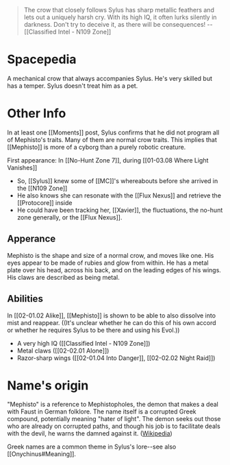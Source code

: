 > The crow that closely follows Sylus has sharp metallic feathers and lets out a uniquely harsh cry.
> With its high IQ, it often lurks silently in darkness. Don't try to deceive it, as there will be consequences!
> -- [[Classified Intel - N109 Zone]]
# Spacepedia
A mechanical crow that always accompanies Sylus. He's very skilled but has a temper. Sylus doesn't treat him as a pet.

# Other Info
In at least one [[Moments]] post, Sylus confirms that he did not program all of Mephisto's traits. Many of them are normal crow traits. This implies that [[Mephisto]] is more of a cyborg than a purely robotic creature.

First appearance: In [[No-Hunt Zone 7]], during [[01-03.08 Where Light Vanishes]]
* So, [[Sylus]] knew some of [[MC]]'s whereabouts before she arrived in the [[N109 Zone]]
* He also knows she can resonate with the [[Flux Nexus]] and retrieve the [[Protocore]] inside
* He could have been tracking her, [[Xavier]], the fluctuations, the no-hunt zone generally, or the [[Flux Nexus]].

## Apperance
Mephisto is the shape and size of a normal crow, and moves like one. His eyes appear to be made of rubies and glow from within. He has a metal plate over his head, across his back, and on the leading edges of his wings. His claws are described as being metal.

## Abilities
In [[02-01.02 Alike]], [[Mephisto]] is shown to be able to also dissolve into mist and reappear. ((It's unclear whether he can do this of his own accord or whether he requires Sylus to be there and using his Evol.))

* A very high IQ ([[Classified Intel - N109 Zone]])
* Metal claws ([[02-02.01 Alone]])
* Razor-sharp wings ([[02-01.04 Into Danger]], [[02-02.02 Night Raid]])

# Name's origin
"Mephisto" is a reference to Mephistopholes, the demon that makes a deal with Faust in German folklore. The name itself is a corrupted Greek compound, potentially meaning "hater of light". The demon seeks out those who are already on corrupted paths, and though his job is to facilitate deals with the devil, he warns the damned against it. ([Wikipedia](https://en.wikipedia.org/wiki/Mephistopheles))

Greek names are a common theme in Sylus's lore--see also [[Onychinus#Meaning]].